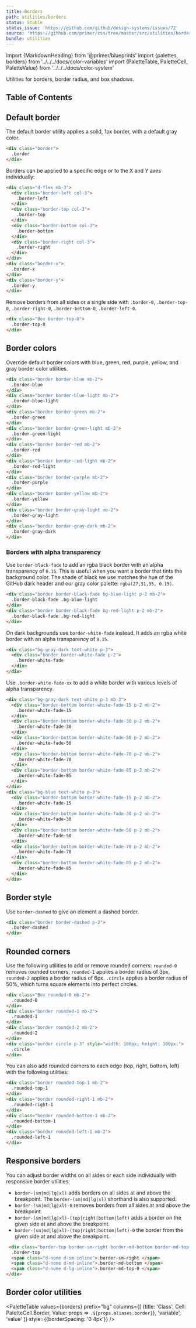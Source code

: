 ```yaml
---
title: Borders
path: utilities/borders
status: Stable
status_issue: 'https://github.com/github/design-systems/issues/72'
source: 'https://github.com/primer/css/tree/master/src/utilities/borders.scss'
bundle: utilities
---
```


import {MarkdownHeading} from '@primer/blueprints'
import {palettes, borders} from '../../../docs/color-variables'
import {PaletteTable, PaletteCell, PaletteValue} from '../../../docs/color-system'


Utilities for borders, border radius, and box shadows.

## Table of Contents

## Default border

The default border utility applies a solid, 1px border, with a default gray color.

```html
<div class="border">
  .border
</div>
```

Borders can be applied to a specific edge or to the X and Y axes individually:

```html
<div class="d-flex mb-3">
  <div class="border-left col-3">
    .border-left
  </div>
  <div class="border-top col-3">
    .border-top
  </div>
  <div class="border-bottom col-3">
    .border-bottom
  </div>
  <div class="border-right col-3">
    .border-right
  </div>
</div>
<div class="border-x">
  .border-x
</div>
<div class="border-y">
  .border-y
</div>
```

Remove borders from all sides or a single side with `.border-0`, `.border-top-0`, `.border-right-0`, `.border-bottom-0`, `.border-left-0`.

```html
<div class="Box border-top-0">
  .border-top-0
</div>
```

## Border colors

Override default border colors with blue, green, red, purple, yellow, and gray border color utilities.

```html
<div class="border border-blue mb-2">
  .border-blue
</div>
<div class="border border-blue-light mb-2">
  .border-blue-light
</div>
<div class="border border-green mb-2">
  .border-green
</div>
<div class="border border-green-light mb-2">
  .border-green-light
</div>
<div class="border border-red mb-2">
  .border-red
</div>
<div class="border border-red-light mb-2">
  .border-red-light
</div>
<div class="border border-purple mb-2">
  .border-purple
</div>
<div class="border border-yellow mb-2">
  .border-yellow
</div>
<div class="border border-gray-light mb-2">
  .border-gray-light
</div>
<div class="border border-gray-dark mb-2">
  .border-gray-dark
</div>
```

### Borders with alpha transparency

Use `border-black-fade` to add an rgba black border with an alpha transparency of `0.15`. This is useful when you want a border that tints the background color. The shade of black we use matches the hue of the GitHub dark header and our gray color palette: `rgba(27,31,35, 0.15)`.

```html
<div class="border border-black-fade bg-blue-light p-2 mb-2">
  .border-black-fade .bg-blue-light
</div>
<div class="border border-black-fade bg-red-light p-2 mb-2">
  .border-black-fade .bg-red-light
</div>
```

On dark backgrounds use `border-white-fade` instead. It adds an rgba white border with an alpha transparency of `0.15`.

```html
<div class="bg-gray-dark text-white p-3">
  <div class="border border-white-fade p-2">
    .border-white-fade
  </div>
</div>
```

Use `.border-white-fade-xx` to add a white border with various levels of alpha transparency.

```html
<div class="bg-gray-dark text-white p-3 mb-3">
  <div class="border-bottom border-white-fade-15 p-2 mb-2">
    .border-white-fade-15
  </div>
  <div class="border-bottom border-white-fade-30 p-2 mb-2">
    .border-white-fade-30
  </div>
  <div class="border-bottom border-white-fade-50 p-2 mb-2">
    .border-white-fade-50
  </div>
  <div class="border-bottom border-white-fade-70 p-2 mb-2">
    .border-white-fade-70
  </div>
  <div class="border-bottom border-white-fade-85 p-2 mb-2">
    .border-white-fade-85
  </div>
</div>
<div class="bg-blue text-white p-3">
  <div class="border-bottom border-white-fade-15 p-2 mb-2">
    .border-white-fade-15
  </div>
  <div class="border-bottom border-white-fade-30 p-2 mb-2">
    .border-white-fade-30
  </div>
  <div class="border-bottom border-white-fade-50 p-2 mb-2">
    .border-white-fade-50
  </div>
  <div class="border-bottom border-white-fade-70 p-2 mb-2">
    .border-white-fade-70
  </div>
  <div class="border-bottom border-white-fade-85 p-2 mb-2">
    .border-white-fade-85
  </div>
</div>
```

## Border style

Use `border-dashed` to give an element a dashed border.

```html
<div class="border border-dashed p-2">
  .border-dashed
</div>
```

## Rounded corners

Use the following utilities to add or remove rounded corners: `rounded-0` removes rounded corners, `rounded-1` applies a border radius of 3px, `rounded-2` applies a border radius of 6px. `.circle` applies a border radius of 50%, which turns square elements into perfect circles.

```html
<div class="Box rounded-0 mb-2">
  .rounded-0
</div>
<div class="border rounded-1 mb-2">
  .rounded-1
</div>
<div class="border rounded-2 mb-2">
  .rounded-2
</div>
<div class="border circle p-3" style="width: 100px; height: 100px;">
  .circle
</div>
```

You can also add rounded corners to each edge (top, right, bottom, left) with the following utilities:

```html
<div class="border rounded-top-1 mb-2">
  .rounded-top-1
</div>
<div class="border rounded-right-1 mb-2">
  .rounded-right-1
</div>
<div class="border rounded-bottom-1 mb-2">
  .rounded-bottom-1
</div>
<div class="border rounded-left-1 mb-2">
  .rounded-left-1
</div>
```

## Responsive borders

You can adjust border widths on all sides or each side individually with responsive border utilities:

* `border-(sm|md|lg|xl)` adds borders on all sides at and above the breakpoint. The `border-(sm|md|lg|xl)` shorthand is also supported.
* `border-(sm|md|lg|xl)-0` removes borders from all sides at and above the breakpoint.
* `border-(sm|md|lg|xl)-(top|right|bottom|left)` adds a border on the given side at and above the breakpoint.
* `border-(sm|md|lg|xl)-(top|right|bottom|left)-0` the border from the given side at and above the breakpoint.

```html
 <div class="border-top border-sm-right border-md-bottom border-md-top-0">
  .border-top
  <span class="d-none d-sm-inline">.border-sm-right </span>
  <span class="d-none d-md-inline">.border-md-bottom </span>
  <span class="d-none d-lg-inline">.border-md-top-0 </span>
</div>
```

## Border color utilities
<PaletteTable
  values={borders}
  prefix="bg"
  columns={[
    {title: 'Class', Cell: PaletteCell.Border, Value: props => `.${props.aliases.border}`},
    'variable',
    'value'
  ]}
  style={{borderSpacing: '0 4px'}} />
